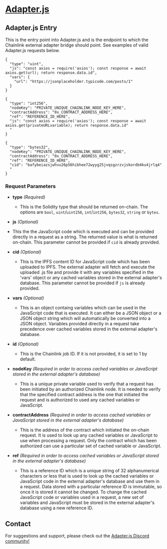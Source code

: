 # [Adapter.js](https://adapterjs.link/)

## Adapter.js Entry

This is the entry point into Adapter.js and is the endpoint to which the Chainlink external adapter bridge should point.  See examples of valid Adapter.js requests below.

```
{
  "type": "uint",
  "js": "const axios = require('axios'); const response = await axios.get(url); return response.data.id",
  "vars": {
    "url": "https://jsonplaceholder.typicode.com/posts/1"
  }
}
```

```
{
  "type": "int256",
  "nodeKey": "PRIVATE_UNIQUE_CHAINLINK_NODE_KEY_HERE",
  "contractAddress": "0x_CONTRACT_ADDRESS_HERE",
  "ref": "REFERENCE_ID_HERE",
  "js": "const axios = require('axios'); const response = await axios.get(privateURLvariable); return response.data.id"
  "
}
```

```
{
  "type": "bytes32",
  "nodeKey": "PRIVATE_UNIQUE_CHAINLINK_NODE_KEY_HERE",
  "contractAddress": "0x_CONTRACT_ADDRESS_HERE",
  "ref": "REFERENCE_ID_HERE",
  "cid": "bafybeiazsjwhvu26p56hibhee72wyyg25jvqsgzrzvjskordb4ku4jrlq4"
  "
}
```

### Request Parameters

* **type** *(Required)*
    - This is the Solidity type that should be returned on-chain.  The options are `bool`, `uint`/`uint256`, `int`/`int256`, `bytes32`, `string` or `bytes`.

* **js** *(Optional)*
- This the the JavaScript code which is executed and can be provided directly in a request as a string.  The returned value is what is returned on-chain.  This parameter cannot be provided if `cid` is already provided.

* **cid** *(Optional)*
    - This is the IPFS content ID for JavaScript code which has been uploaded to IPFS.  The external adapter will fetch and execute the uploaded .js file and provide it with any variables specified in the 'vars' object or any cached variables stored in the external adapter's database.  This parameter cannot be provided if `js` is already provided.

* **vars** *(Optional)*
    - This is an object containg variables which can be used in the JavaScript code that is executed.  It can either be a JSON object or a JSON object string which will automatically be converted into a JSON object.  Variables provided directly in a request take precedence over cached variables stored in the external adapter's database.

* **id** *(Optional)*
    - This is the Chainlink job ID.  If it is not provided, it is set to 1 by default.

* **nodeKey** *(Required in order to access cached variables or JavaScript stored in the external adapter's database)*
    - This is a unique private variable used to verify that a request has been initiated by an authorized Chainlink node.  It is needed to verify that the specified contract address is the one that initiated the request and is authorized to used any cached variables or JavaScript.

* **contractAddress** *(Required in order to access cached variables or JavaScript stored in the external adapter's database)*
    - This is the address of the contract which initiated the on-chain request.  It is used to look up any cached variables or JavaScript to use when processing a request.  Only the contract which has been authorized can use a particular set of cached variable or JavaScript.

* **ref** *(Required in order to access cached variables or JavaScript stored in the external adapter's database)*
    - This is a reference ID which is a unique string of 32 alphanumerical characters or less that is used to look up the cached variables or JavaScript code in the external adapter's database and use them in a request.  Data stored with a particular reference ID is immutable, so once it is stored it cannot be changed.  To change the cached JavaScript code or variables used in a request, a new set of variables and JavaScript must be stored in the external adapter's database using a new reference ID.

## Contact

For suggestions and support, please check out the [Adapter.js Discord community!](https://discord.com/invite/jpGx9tMRWa)

